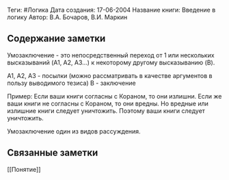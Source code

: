 Теги: #Логика
Дата создания: 17-06-2004
Название книги: Введение в логику
Автор: В.А. Бочаров, В.И. Маркин
## Содержание заметки
Умозаключение - это непосредственный переход от 1 или нескольких высказываний (A1, A2, A3...) к некоторому другому высказыванию (B).

A1, A2, A3 - посылки (можно рассматривать в качестве аргументов в пользу выводимого тезиса)
B - заключение

Пример: 
Если ваши книги согласны с Кораном, то они излишни. Если же ваши книги не согласны с Кораном, то они вредны. Но вредные или излишние книги следует уничтожить. Поэтому ваши книги следует уничтожить.

Умозаключение один из видов рассуждения.
## Связанные заметки
[[Понятие]]